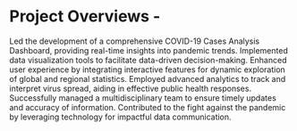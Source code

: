 # Project Overviews -
 Led the development of a comprehensive COVID-19 Cases Analysis Dashboard, providing real-time insights into pandemic trends. 
Implemented data visualization tools to facilitate data-driven decision-making. Enhanced user experience by integrating interactive features for dynamic exploration of global and regional statistics. 
Employed advanced analytics to track and interpret virus spread, aiding in effective public health responses. Successfully managed a multidisciplinary team to ensure timely updates and accuracy of information.
Contributed to the fight against the pandemic by leveraging technology for impactful data communication.
